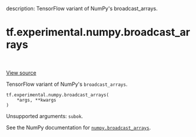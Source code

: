 description: TensorFlow variant of NumPy's broadcast_arrays.

<div itemscope itemtype="http://developers.google.com/ReferenceObject">
<meta itemprop="name" content="tf.experimental.numpy.broadcast_arrays" />
<meta itemprop="path" content="Stable" />
</div>

# tf.experimental.numpy.broadcast_arrays

<!-- Insert buttons and diff -->

<table class="tfo-notebook-buttons tfo-api nocontent" align="left">

</table>

<a target="_blank" href="/code/stable/tensorflow/python/ops/numpy_ops/np_array_ops.py">View source</a>



TensorFlow variant of NumPy's `broadcast_arrays`.

<pre class="devsite-click-to-copy prettyprint lang-py tfo-signature-link">
<code>tf.experimental.numpy.broadcast_arrays(
    *args, **kwargs
)
</code></pre>



<!-- Placeholder for "Used in" -->

Unsupported arguments: `subok`.

See the NumPy documentation for [`numpy.broadcast_arrays`](https://numpy.org/doc/1.16/reference/generated/numpy.broadcast_arrays.html).